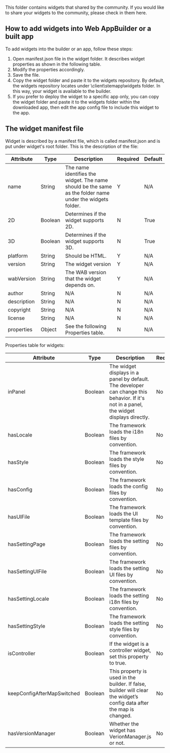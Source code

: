 
This folder contains widgets that shared by the community. If you would like to share your widgets to the community, please check in them here.  

## How to add widgets into Web AppBuilder or a built app
To add widgets into the builder or an app, follow these steps:

1. Open manifest.json file in the widget folder. It describes widget properties as shown in the following table.
2. Modify the properties accordingly.
3. Save the file.
4. Copy the widget folder and paste it to the widgets repository. By default, the widgets repository locates under \client\stemapp\widgets folder. In this way, your widget is available to the builder. 
5. If you prefer to deploy the widget to a specific app only, you can copy the widget folder and paste it to the widgets folder within the downloaded app, then edit the app config file to include this widget to the app.

## The widget manifest file
Widget is described by a manifest file, which is called manifest.json and is put under widget's root folder. This is the description of the file:


Attribute | Type | Description | Required | Default 
----------|------|-------------|----------|----------
name      | String | The name identifies the widget. The name should be the same as the folder name under the widgets folder. | Y | N/A 
2D        | Boolean| Determines if the widget supports 2D.  | N | True 
3D        | Boolean| Determines if the widget supports 3D.  | N | True
platform  | String | Should be HTML.                        | Y | N/A 
version   | String | The widget version                     | Y | N/A 
wabVersion| String | The WAB version that the widget depends on. | Y | N/A 
author    | String | N/A                                    | N | N/A 
description| String | N/A                                   | N | N/A 
copyright | String | N/A                                    | N | N/A 
license   | String | N/A                                    | N | N/A 
properties| Object | See the following Properties table.    | N | N/A

Properties table for widgets:

Attribute | Type | Description | Required | Default
----------|------|-------------|----------|---------
inPanel         |Boolean       | The widget displays in a panel by default. The developer can change this behavior. If it's not in a panel, the widget displays directly.            | No | true 
hasLocale       | Boolean | The framework loads the i18n files by convention.   | No | true 
hasStyle        | Boolean | The framework loads the style files by convention.  | No | true 
hasConfig       | Boolean | The framework loads the config files by convention. | No | true 
hasUIFile       | Boolean | The framework loads the UI template files by convention. | No | true 
hasSettingPage  | Boolean | The framework loads the setting files by convention. | No | true 
hasSettingUIFile| Boolean | The framework loads the setting UI files by convention. | No | true 
hasSettingLocale| Boolean | The framework loads the setting i18n files by convention. | No | true 
hasSettingStyle | Boolean | The framework loads the setting style files by convention. | No | true 
isController    | Boolean | If the widget is a controller widget, set this property to true. | No | false |
keepConfigAfterMapSwitched | Boolean | This property is used in the builder. If false, builder will clear the widget’s config data after the map is changed. | No | true 
hasVersionManager | Boolean | Whether the widget has VerionManager.js or not. | No | false 
